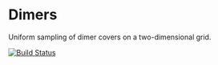 # Dimers

Uniform sampling of dimer covers on a two-dimensional grid. 

[![Build Status](https://travis-ci.org/sswatson/Dimers.jl.svg?branch=master)](https://travis-ci.org/sswatson/Dimers.jl)
